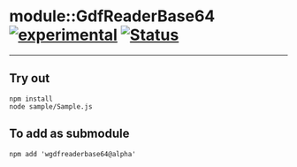 
# module::GdfReaderBase64 [![experimental](https://img.shields.io/badge/stability-experimental-orange.svg)](https://github.com/emersion/stability-badges#experimental) [![Status](https://github.com/Wandalen/wGdfReaderBase64/workflows/Test/badge.svg)](https://github.com/Wandalen/wGdfReaderBase64/actions?query=workflow%3ATest)

___

## Try out
```
npm install
node sample/Sample.js
```

## To add as submodule
```
npm add 'wgdfreaderbase64@alpha'
```

